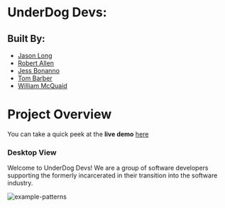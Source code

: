 # UnderDog Devs:

## Built By:

- [Jason Long](https://github.com/jlong5795)
- [Robert Allen](https://github.com/robertjallen)
- [Jess Bonanno](https://github.com/JessBonanno)
- [Tom Barber](https://github.com/buggtb)
- [William McQuaid](https://github.com/whmcquaid)


# Project Overview

You can take a quick peek at the **live demo** [here](https://epic-golick-cdef74.netlify.app/)

### Desktop View

Welcome to UnderDog Devs! We are a group of software developers supporting the formerly incarcerated in their transition into the software industry.

![example-patterns](https://media.giphy.com/media/8VkgrPdxMh0oo/giphy.gif)
